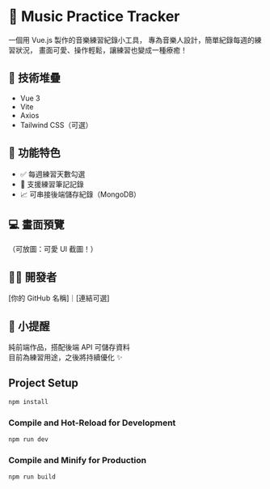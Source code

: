 # 🎵 Music Practice Tracker

一個用 Vue.js 製作的音樂練習紀錄小工具，
專為音樂人設計，簡單紀錄每週的練習狀況，
畫面可愛、操作輕鬆，讓練習也變成一種療癒！

## 🧩 技術堆疊
- Vue 3
- Vite
- Axios
- Tailwind CSS（可選）

## 🌟 功能特色
- ✅ 每週練習天數勾選
- 📝 支援練習筆記記錄
- 📈 可串接後端儲存紀錄（MongoDB）

## 💻 畫面預覽
（可放圖：可愛 UI 截圖！）

## 👩‍💻 開發者
[你的 GitHub 名稱]｜[連結可選]

## 📌 小提醒
純前端作品，搭配後端 API 可儲存資料  
目前為練習用途，之後將持續優化 ✨


## Project Setup

```sh
npm install
```

### Compile and Hot-Reload for Development

```sh
npm run dev
```

### Compile and Minify for Production

```sh
npm run build
```
